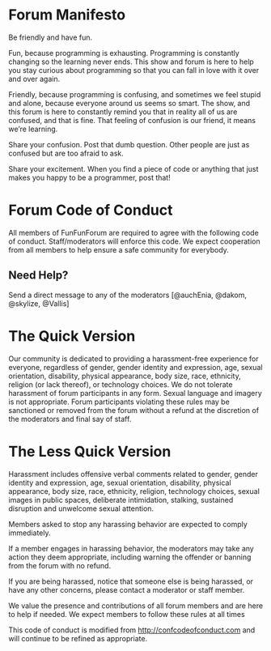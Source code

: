 # Forum Manifesto

Be friendly and have fun.

Fun, because programming is exhausting. Programming is constantly changing so the learning never ends. This show and forum is here to help you stay curious about programming so that you can fall in love with it over and over again.

Friendly, because programming is confusing, and sometimes we feel stupid and alone, because everyone around us seems so smart. The show, and this forum is here to constantly remind you that in reality all of us are confused, and that is fine. That feeling of confusion is our friend, it means we’re learning.

Share your confusion. Post that dumb question. Other people are just as confused but are too afraid to ask.

Share your excitement. When you find a piece of code or anything that just makes you happy to be a programmer, post that!

# Forum Code of Conduct

All members of FunFunForum are required to agree with the following code of conduct. Staff/moderators will enforce this code. We expect cooperation from all members to help ensure a safe community for everybody.

## Need Help?

Send a direct message to any of the moderators [@auchEnia, @dakom, @skylize, @Vallis]

# The Quick Version

Our community is dedicated to providing a harassment-free experience for everyone, regardless of gender, gender identity and expression, age, sexual orientation, disability, physical appearance, body size, race, ethnicity, religion (or lack thereof), or technology choices. We do not tolerate harassment of forum participants in any form. Sexual language and imagery is not appropriate. Forum participants violating these rules may be sanctioned or removed from the forum without a refund at the discretion of the moderators and final say of staff.

# The Less Quick Version

Harassment includes offensive verbal comments related to gender, gender identity and expression, age, sexual orientation, disability, physical appearance, body size, race, ethnicity, religion, technology choices, sexual images in public spaces, deliberate intimidation, stalking, sustained disruption and unwelcome sexual attention.

Members asked to stop any harassing behavior are expected to comply immediately.

If a member engages in harassing behavior, the moderators may take any action they deem appropriate, including warning the offender or banning from the forum with no refund.

If you are being harassed, notice that someone else is being harassed, or have any other concerns, please contact a moderator or staff member.

We value the presence and contributions of all forum members and are here to help if needed. We expect members to follow these rules at all times

This code of conduct is modified from http://confcodeofconduct.com and will continue to be refined as appropriate.
